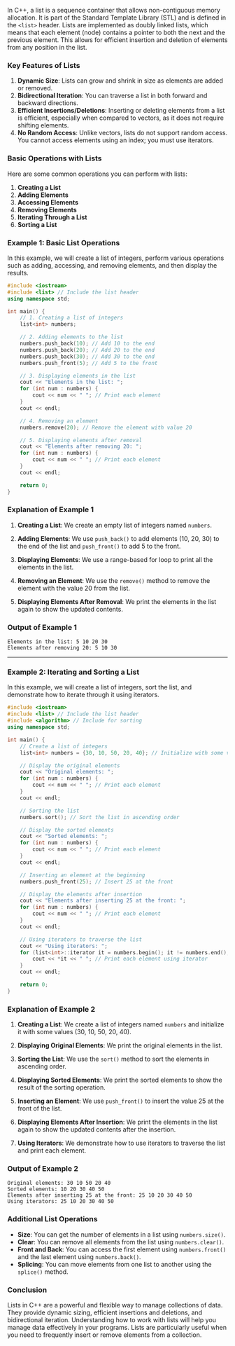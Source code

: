 In C++, a list is a sequence container that allows non-contiguous memory allocation. It is part of the Standard Template Library (STL) and is defined in the `<list>` header. Lists are implemented as doubly linked lists, which means that each element (node) contains a pointer to both the next and the previous element. This allows for efficient insertion and deletion of elements from any position in the list.

### Key Features of Lists

1. **Dynamic Size**: Lists can grow and shrink in size as elements are added or removed.
2. **Bidirectional Iteration**: You can traverse a list in both forward and backward directions.
3. **Efficient Insertions/Deletions**: Inserting or deleting elements from a list is efficient, especially when compared to vectors, as it does not require shifting elements.
4. **No Random Access**: Unlike vectors, lists do not support random access. You cannot access elements using an index; you must use iterators.

### Basic Operations with Lists

Here are some common operations you can perform with lists:

1. **Creating a List**
2. **Adding Elements**
3. **Accessing Elements**
4. **Removing Elements**
5. **Iterating Through a List**
6. **Sorting a List**

### Example 1: Basic List Operations

In this example, we will create a list of integers, perform various operations such as adding, accessing, and removing elements, and then display the results.

```cpp
#include <iostream>
#include <list> // Include the list header
using namespace std;

int main() {
    // 1. Creating a list of integers
    list<int> numbers;

    // 2. Adding elements to the list
    numbers.push_back(10); // Add 10 to the end
    numbers.push_back(20); // Add 20 to the end
    numbers.push_back(30); // Add 30 to the end
    numbers.push_front(5); // Add 5 to the front

    // 3. Displaying elements in the list
    cout << "Elements in the list: ";
    for (int num : numbers) {
        cout << num << " "; // Print each element
    }
    cout << endl;

    // 4. Removing an element
    numbers.remove(20); // Remove the element with value 20

    // 5. Displaying elements after removal
    cout << "Elements after removing 20: ";
    for (int num : numbers) {
        cout << num << " "; // Print each element
    }
    cout << endl;

    return 0;
}
```

### Explanation of Example 1

1. **Creating a List**: We create an empty list of integers named `numbers`.

2. **Adding Elements**: We use `push_back()` to add elements (10, 20, 30) to the end of the list and `push_front()` to add 5 to the front.

3. **Displaying Elements**: We use a range-based for loop to print all the elements in the list.

4. **Removing an Element**: We use the `remove()` method to remove the element with the value 20 from the list.

5. **Displaying Elements After Removal**: We print the elements in the list again to show the updated contents.

### Output of Example 1
```
Elements in the list: 5 10 20 30 
Elements after removing 20: 5 10 30 
```

---

### Example 2: Iterating and Sorting a List

In this example, we will create a list of integers, sort the list, and demonstrate how to iterate through it using iterators.

```cpp
#include <iostream>
#include <list> // Include the list header
#include <algorithm> // Include for sorting
using namespace std;

int main() {
    // Create a list of integers
    list<int> numbers = {30, 10, 50, 20, 40}; // Initialize with some values

    // Display the original elements
    cout << "Original elements: ";
    for (int num : numbers) {
        cout << num << " "; // Print each element
    }
    cout << endl;

    // Sorting the list
    numbers.sort(); // Sort the list in ascending order

    // Display the sorted elements
    cout << "Sorted elements: ";
    for (int num : numbers) {
        cout << num << " "; // Print each element
    }
    cout << endl;

    // Inserting an element at the beginning
    numbers.push_front(25); // Insert 25 at the front

    // Display the elements after insertion
    cout << "Elements after inserting 25 at the front: ";
    for (int num : numbers) {
        cout << num << " "; // Print each element
    }
    cout << endl;

    // Using iterators to traverse the list
    cout << "Using iterators: ";
    for (list<int>::iterator it = numbers.begin(); it != numbers.end(); ++it) {
        cout << *it << " "; // Print each element using iterator
    }
    cout << endl;

    return 0;
}
```

### Explanation of Example 2

1. **Creating a List**: We create a list of integers named `numbers` and initialize it with some values (30, 10, 50, 20, 40).

2. **Displaying Original Elements**: We print the original elements in the list.

3. **Sorting the List**: We use the `sort()` method to sort the elements in ascending order.

4. **Displaying Sorted Elements**: We print the sorted elements to show the result of the sorting operation.

5. **Inserting an Element**: We use `push_front()` to insert the value 25 at the front of the list.

6. **Displaying Elements After Insertion**: We print the elements in the list again to show the updated contents after the insertion.

7. **Using Iterators**: We demonstrate how to use iterators to traverse the list and print each element.

### Output of Example 2
```
Original elements: 30 10 50 20 40 
Sorted elements: 10 20 30 40 50 
Elements after inserting 25 at the front: 25 10 20 30 40 50 
Using iterators: 25 10 20 30 40 50 
```

### Additional List Operations

- **Size**: You can get the number of elements in a list using `numbers.size()`.
- **Clear**: You can remove all elements from the list using `numbers.clear()`.
- **Front and Back**: You can access the first element using `numbers.front()` and the last element using `numbers.back()`.
- **Splicing**: You can move elements from one list to another using the `splice()` method.

### Conclusion

Lists in C++ are a powerful and flexible way to manage collections of data. They provide dynamic sizing, efficient insertions and deletions, and bidirectional iteration. Understanding how to work with lists will help you manage data effectively in your programs. Lists are particularly useful when you need to frequently insert or remove elements from a collection.